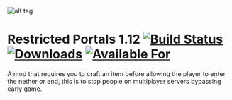 ![alt tag](https://raw.githubusercontent.com/MoreThanHidden/RestrictedPortals/master/src/main/resources/logo.png)

Restricted Portals 1.12 [![Build Status](https://travis-ci.org/MoreThanHidden/RestrictedPortals.svg?branch=master)](https://travis-ci.org/MoreThanHidden/RestrictedPortals) [![Downloads](http://cf.way2muchnoise.eu/restricted-portals.svg)](https://minecraft.curseforge.com/projects/restricted-portals) [![Available For](http://cf.way2muchnoise.eu/versions/restricted-portals_latest.svg)](https://minecraft.curseforge.com/projects/restricted-portals)
=========================

A mod that requires you to craft an item before allowing the player to enter the nether or end, this is to stop people on multiplayer servers bypassing early game.

